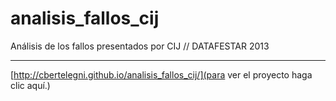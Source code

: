 analisis_fallos_cij
===================

Análisis de los fallos presentados por CIJ  // DATAFESTAR 2013

--------------------------------

[http://cbertelegni.github.io/analisis_fallos_cij/](para ver el proyecto haga clic aquí.)

